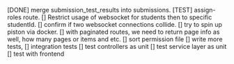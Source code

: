 [DONE] merge submission_test_results into submissions.
[TEST] assign-roles route.
[] Restrict usage of websocket for students then to specific studentId.
[] confirm if two websocket connections collide.
[] try to spin up piston via docker.
[] with paginated routes, we need to return page info as well, how many pages or items and etc.
[] sort permission file
[] write more tests, 
    [] integration tests
    [] test controllers as unit
    [] test service layer as unit
[] test with frontend
